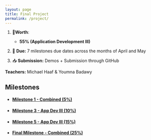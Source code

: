 ```yaml
---
layout: page
title: Final Project
permalink: /project/
---
```


1. 📝**Worth**: 

   - **55% (Application Development III)**

2. 📅 **Due:** 7 milestones due dates across the months of April and May

3. 📥 **Submission:** Demos + Submission through GitHub

**Teachers:** Michael Haaf & Youmna Badawy

## Milestones

- #### [Milestone 1 - Combined (5%)](./milestone1)

- #### [Milestone 3 - App Dev III (10%)](./milestone3)

- #### [Milestone 5 - App Dev III (15%)](./milestone5)

- #### [Final Milestone - Combined  (25%)](./milestone7)

  
